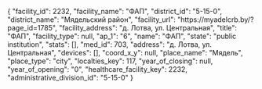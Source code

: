 {
    "facility_id": 2232,
    "facility_name": "ФАП",
    "district_id": "5-15-0",
    "district_name": "Мядельский район",
    "facility_url": "https:\/\/myadelcrb.by\/?page_id=1785",
    "facility_address": "д. Лотва, ул. Центральная",
    "title": "ФАП",
    "facility_type": null,
    "ap_1": "6",
    "name": "ФАП",
    "state": "public institution",
    "stats": [],
    "med_id": 703,
    "address": "д. Лотва, ул. Центральная",
    "devices": [],
    "coord_x_y": null,
    "place_name": "Мядель",
    "place_type": "city",
    "localties_key": 117,
    "year_of_closing": null,
    "year_of_opening": "0",
    "healthcare_facility_key": 2232,
    "administrative_division_id": "5-15-0"
}